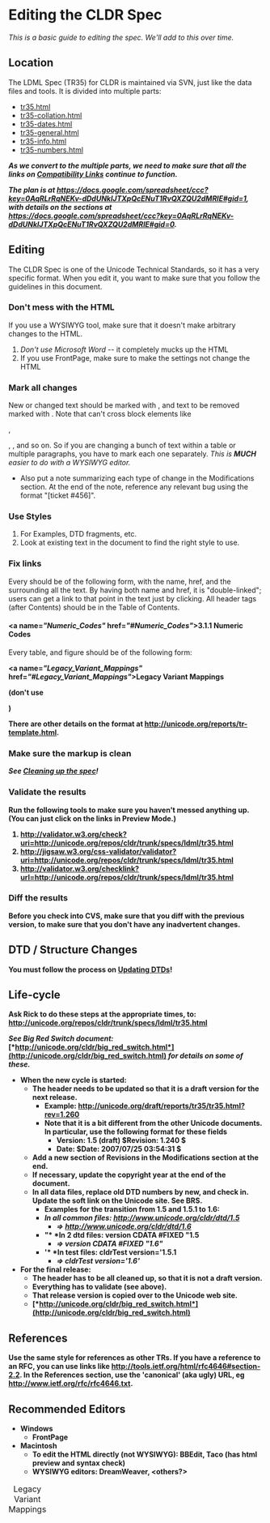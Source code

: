 # Editing the CLDR Spec

*This is a basic guide to editing the spec. We'll add to this over time.*

## Location

The LDML Spec (TR35) for CLDR is maintained via SVN, just like the data files
and tools. It is divided into multiple parts:

*   [tr35.html](http://unicode.org/repos/cldr/trunk/specs/ldml/tr35.html)
*   [tr35-collation.html](http://unicode.org/repos/cldr/trunk/specs/ldml/tr35-collation.html)
*   [tr35-dates.html](http://unicode.org/repos/cldr/trunk/specs/ldml/tr35-dates.html)
*   [tr35-general.html](http://unicode.org/repos/cldr/trunk/specs/ldml/tr35-general.html)
*   [tr35-info.html](http://unicode.org/repos/cldr/trunk/specs/ldml/tr35-info.html)
*   [tr35-numbers.html](http://unicode.org/repos/cldr/trunk/specs/ldml/tr35-numbers.html)

***As we convert to the multiple parts, we need to make sure that all the links
on [Compatibility Links](compatibility-links.md) continue to function.***

***The plan is at
<https://docs.google.com/spreadsheet/ccc?key=0AqRLrRqNEKv-dDdUNklJTXpQcENuT1RvQXZQU2dMRlE#gid=1>,
with details on the sections at
<https://docs.google.com/spreadsheet/ccc?key=0AqRLrRqNEKv-dDdUNklJTXpQcENuT1RvQXZQU2dMRlE#gid=0>.***

## Editing

The CLDR Spec is one of the Unicode Technical Standards, so it has a very
specific format. When you edit it, you want to make sure that you follow the
guidelines in this document.

### Don't mess with the HTML

If you use a WYSIWYG tool, make sure that it doesn't make arbitrary changes to
the HTML.

1.  *Don't use Microsoft Word* -- it completely mucks up the HTML
2.  If you use FrontPage, make sure to make the settings not change the HTML

### Mark all changes

New or changed text should be marked with <span class="changed">, and text to be
removed marked with <span class="removed">. Note that <span> can't cross block
elements like <div>, <p>, <td>, and so on. So if you are changing a bunch of
text within a table or multiple paragraphs, you have to mark each one
separately. *This is* ***MUCH*** *easier to do with a WYSIWYG editor.*

*   Also put a note summarizing each type of change in the Modifications
    section. At the end of the note, reference any relevant bug using the format
    "\[ticket #456\]".

### Use Styles

1.  For Examples, DTD fragments, etc.
2.  Look at existing text in the document to find the right style to use.

### Fix links

Every <hX> should be of the following form, with the name, href, and the <a>
surrounding all the text. By having both name and href, it is "double-linked";
users can get a link to that point in the text just by clicking. All header tags
(after Contents) should be in the Table of Contents.

**<h4><a name=*"Numeric_Codes"* href=*"#Numeric_Codes"*>3.1.1 Numeric
Codes</a></h4>**

Every table, and figure should be of the following form:

**<p class="caption"><a name=*"Legacy_Variant_Mappings"* href=*"#Legacy_Variant_Mappings"*>Legacy Variant Mappings</a></p>**
**<table>**

(don't use <caption>Legacy Variant Mappings</caption>)

There are other details on the format at
<http://unicode.org/reports/tr-template.html>.

### Make sure the markup is clean

***See [Cleaning up the spec](../../cleaning-up-the-spec/index.md)!***

### Validate the results

Run the following tools to make sure you haven't messed anything up. (You can
just click on the links in Preview Mode.)

1.  <http://validator.w3.org/check?uri=http://unicode.org/repos/cldr/trunk/specs/ldml/tr35.html>
2.  <http://jigsaw.w3.org/css-validator/validator?uri=http://unicode.org/repos/cldr/trunk/specs/ldml/tr35.html>
3.  <http://validator.w3.org/checklink?url=http://unicode.org/repos/cldr/trunk/specs/ldml/tr35.html>

### Diff the results

Before you check into CVS, make sure that you diff with the previous version, to
make sure that you don't have any inadvertent changes.

## DTD / Structure Changes

You must follow the process on [Updating DTDs](../updating-dtds/index.md)!

## Life-cycle

Ask Rick to do these steps at the appropriate times, to:
<http://unicode.org/repos/cldr/trunk/specs/ldml/tr35.html>

*See Big Red Switch document:*
[*http://unicode.org/cldr/big_red_switch.html*](http://unicode.org/cldr/big_red_switch.html)
*for details on some of these.*

*   When the new cycle is started:
    *   The header needs to be updated so that it is a draft version for the
        next release.
        *   Example: <http://unicode.org/draft/reports/tr35/tr35.html?rev=1.260>
        *   Note that it is a bit different from the other Unicode documents. In
            particular, use the following format for these fields
            *   Version: 1.5 (draft) $Revision: 1.240 $
            *   Date: $Date: 2007/07/25 03:54:31 $
    *   Add a new section of Revisions in the Modifications section at the end.
    *   If necessary, update the copyright year at the end of the document.
    *   In all data files, replace old DTD numbers by new, and check in. Update
        the soft link on the Unicode site. See BRS.
        *   Examples for the transition from 1.5 and 1.5.1 to 1.6:
        *   *In all common files: http://www.unicode.org/cldr/dtd/1.5*
            *   *=> http://www.unicode.org/cldr/dtd/1.6*
        *   "* *In 2 dtd files: version CDATA #FIXED "1.5
            *   *=> version CDATA #FIXED "1.6"*
        *   '* *In test files: cldrTest version='1.5.1
            *   *=> cldrTest version='1.6'*
*   For the final release:
    *   The header has to be all cleaned up, so that it is not a draft version.
    *   Everything has to validate (see above).
    *   That release version is copied over to the Unicode web site.
    *   [*http://unicode.org/cldr/big_red_switch.html*](http://unicode.org/cldr/big_red_switch.html)

## References

Use the same style for references as other TRs. If you have a reference to an
RFC, you can use links like <http://tools.ietf.org/html/rfc4646#section-2.2>. In
the References section, use the 'canonical' (aka ugly) URL, eg
<http://www.ietf.org/rfc/rfc4646.txt>.

## Recommended Editors

*   Windows
    *   FrontPage
*   Macintosh
    *   To edit the HTML directly (not WYSIWYG): BBEdit, Taco (has html preview
        and syntax check)
    *   WYSIWYG editors: DreamWeaver, <others?>
